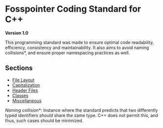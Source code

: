 # Fosspointer Coding Standard for C++

**Version 1.0**

This programming standard was made to ensure optimal code readability, efficiency, consistency and maintainability. It also aims to avoid naming collisions*, and ensure proper namespacing practices as well.

## Sections
- [File Layout](./file_layout.md)
- [Capitalization](./capitalization.md)
- [Header Files](./header_files.md)
- [Classes](./classes.md)
- [Miscellaneous](./misc.md)

*Naming collision**: Instance where the standard predicts that two differently typed identifiers *should* share the same type. C++ does not permit this, and thus, such cases should be minimized. 
